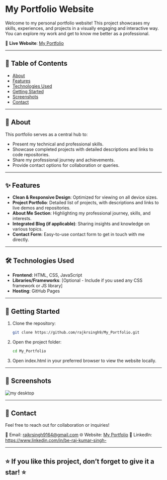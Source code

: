 # My Portfolio Website

Welcome to my personal portfolio website! This project showcases my skills, experiences, and projects in a visually engaging and interactive way. You can explore my work and get to know me better as a professional.

🔗 **Live Website**: [My Portfolio](https://rajkrsingh9.github.io/My_Portfolio/)

---

## 📜 Table of Contents
- [About](#about)
- [Features](#features)
- [Technologies Used](#technologies-used)
- [Getting Started](#getting-started)
- [Screenshots](#screenshots)
- [Contact](#contact)

---

## 📝 About
This portfolio serves as a central hub to:
- Present my technical and professional skills.
- Showcase completed projects with detailed descriptions and links to code repositories.
- Share my professional journey and achievements.
- Provide contact options for collaboration or queries.

---

## ✨ Features
- **Clean & Responsive Design**: Optimized for viewing on all device sizes.
- **Project Portfolio**: Detailed list of projects, with descriptions and links to live demos and repositories.
- **About Me Section**: Highlighting my professional journey, skills, and interests.
- **Integrated Blog (if applicable)**: Sharing insights and knowledge on various topics.
- **Contact Form**: Easy-to-use contact form to get in touch with me directly.

---

## 🛠️ Technologies Used
- **Frontend**: HTML, CSS, JavaScript
- **Libraries/Frameworks**: [Optional - Include if you used any CSS framework or JS library]
- **Hosting**: GitHub Pages

---

## 🚀 Getting Started

1. Clone the repository:
   ```bash
   git clone https://github.com/rajkrsingh9/My_Portfolio.git
2. Open the project folder:
   ```bash
   cd My_Portfolio
3. Open index.html in your preferred browser to view the website locally.

---

## 📸 Screenshots
![my desktop](https://github.com/user-attachments/assets/e438252d-e321-4d86-a6ee-9e27c143fa70)


---

## 🤝 Contact
Feel free to reach out for collaboration or inquiries!

📧 Email: rajkrsingh9164@gmail.com
🌐 Website: [My Portfolio](https://rajkrsingh9.github.io/My_Portfolio/)
💼 LinkedIn: https://www.linkedin.com/in/be-raj-kumar-singh-

---

## ⭐ If you like this project, don’t forget to give it a star! ⭐

